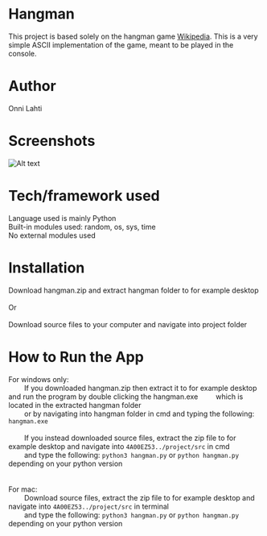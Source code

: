 # Hangman

This project is based solely on the hangman game [Wikipedia](https://en.wikipedia.org/wiki/Hangman_(game)). This is a very simple ASCII implementation of the game, meant to be played in the console.

# Author

Onni Lahti

# Screenshots

![Alt text](https://i.imgur.com/r8Wm7vu.png "Application game won screen.")

# Tech/framework used

Language used is mainly Python <br />
Built-in modules used: random, os, sys, time <br />
No external modules used

# Installation

Download hangman.zip and extract hangman folder to for example desktop <br />
<br />
Or <br />
<br />
Download source files to your computer and navigate into project folder

# How to Run the App

For windows only: <br />
&nbsp;&nbsp;&nbsp;&nbsp;&nbsp;&nbsp;&nbsp;&nbsp;If you downloaded hangman.zip then extract it to for example desktop and run the program by double clicking the hangman.exe &nbsp;&nbsp;&nbsp;&nbsp;&nbsp;&nbsp;&nbsp;&nbsp;which is located in the extracted hangman folder <br />
&nbsp;&nbsp;&nbsp;&nbsp;&nbsp;&nbsp;&nbsp;&nbsp;or by navigating into hangman folder in cmd and typing the following: ```hangman.exe```
<br />
<br />
&nbsp;&nbsp;&nbsp;&nbsp;&nbsp;&nbsp;&nbsp;&nbsp;If you instead downloaded source files, extract the zip file to for example desktop and navigate into ```4A00EZ53../project/src``` in cmd <br />
&nbsp;&nbsp;&nbsp;&nbsp;&nbsp;&nbsp;&nbsp;&nbsp;and type the following: ```python3 hangman.py``` or ```python hangman.py``` depending on your python version
<br />
<br />
<br />
For mac: <br />
&nbsp;&nbsp;&nbsp;&nbsp;&nbsp;&nbsp;&nbsp;&nbsp;Download source files, extract the zip file to for example desktop and navigate into ```4A00EZ53../project/src``` in terminal <br />
&nbsp;&nbsp;&nbsp;&nbsp;&nbsp;&nbsp;&nbsp;&nbsp;and type the following: ```python3 hangman.py``` or ```python hangman.py``` depending on your python version
